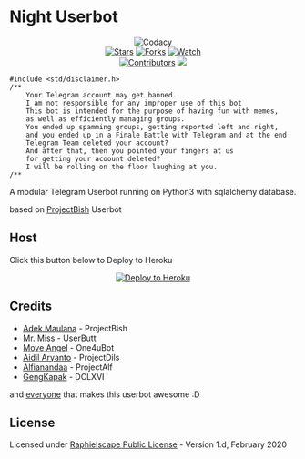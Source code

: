 # Night Userbot

<p align="center">
    <a href="https://app.codacy.com/gh/IrhamFadzillah/NightCore/dashboard"> <img src="https://img.shields.io/codacy/grade/a723cb464d5a4d25be3152b5d71de82d?color=blue&logo=codacy&style=flat-square" alt="Codacy" /></a><br>
    <a href="https://github.com/IrhamFadzillah/NightCore/stargazers"> <img src="https://img.shields.io/github/stars/IrhamFadzillah/NightCore?logo=github&style=flat-square" alt="Stars" /></a>
    <a href="https://github.com/NightCore/NightCore/network/members"> <img src="https://img.shields.io/github/forks/IrhamFadzillah/NightCore?logo=github&style=flat-square" alt="Forks" /></a>
    <a href="https://github.com/IrhamFadzillah/NightCore/watchers"> <img src="https://img.shields.io/github/watchers/IrhamFadzillah/NightCore?logo=github&style=flat-square" alt="Watch" /></a><br>
    <a href="https://github.com/IrhamFadzillah/NightCore/graphs/contributors"> <img src="https://img.shields.io/github/contributors/IrhamFadzillah/NightCore?color=blue&style=flat-square" alt="Contributors" /></a>
    <a href="https://pypi.org/project/Telethon/"> <img src="https://img.shields.io/pypi/v/telethon?label=telethon&logo=pypi&logoColor=white&style=flat-square" /></a>
</p>

```
#include <std/disclaimer.h>
/**
    Your Telegram account may get banned.
    I am not responsible for any improper use of this bot
    This bot is intended for the purpose of having fun with memes,
    as well as efficiently managing groups.
    You ended up spamming groups, getting reported left and right,
    and you ended up in a Finale Battle with Telegram and at the end
    Telegram Team deleted your account?
    And after that, then you pointed your fingers at us
    for getting your acoount deleted?
    I will be rolling on the floor laughing at you.
/**
```

A modular Telegram Userbot running on Python3 with sqlalchemy database. 

based on [ProjectBish](https://github.com/adekmaulana/ProjectBish) Userbot
 
 ## Host
Click this button below to Deploy to Heroku
<p align="center"><a href="https://heroku.com/deploy?template=https://github.com/ronaldyganteng/NigthCore/tree/master"> <img src="https://www.herokucdn.com/deploy/button.png" alt="Deploy to Heroku"/></a></p>

## Credits
* [Adek Maulana](https://github.com/adekmaulana) - ProjectBish
* [Mr. Miss](https://github.com/keselekpermen69) - UserButt
* [Move Angel](https://github.com/MoveAngel) - One4uBot
* [Aidil Aryanto](https://github.com/aidilaryanto) - ProjectDils
* [Alfianandaa](https://github.com/alfianandaa) - ProjectAlf
* [GengKapak](https://github.com/GengKapak) - DCLXVI

and [everyone](https://github.com/IrhamFadzillah/NightCore/graphs/contributors) that makes this userbot awesome :D

## License
Licensed under [Raphielscape Public License](https://github.com/IrhamFadzillah/NightCore/blob/master/LICENSE) - Version 1.d, February 2020
